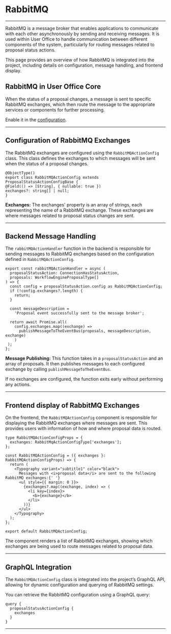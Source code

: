 # RabbitMQ

_________________________________________________________________________________________________________

RabbitMQ is a message broker that enables applications to communicate with each other asynchronously by sending and receiving messages. It is used within User Office to handle communication between different components of the system, particularly for routing messages related to proposal status actions. 

This page provides an overview of how RabbitMQ is integrated into the project, including details on configuration, message handling, and frontend display.

## RabbitMQ in User Office Core

When the status of a proposal changes, a message is sent to specific RabbitMQ exchanges, which then route the message to the appropriate services or components for further processing.

Enable it in the [configuration](configuration.md).

_________________________________________________________________________________________________________

## Configuration of RabbitMQ Exchanges

The RabbitMQ exchanges are configured using the `RabbitMQActionConfig` class. This class defines the exchanges to which messages will be sent when the status of a proposal changes.

    @ObjectType()
    export class RabbitMQActionConfig extends ProposalStatusActionConfigBase {
    @Field(() => [String], { nullable: true })
    exchanges?: string[] | null;
    }

**Exchanges:** The exchanges' property is an array of strings, each representing the name of a RabbitMQ exchange. These exchanges are where messages related to proposal status changes are sent.

_________________________________________________________________________________________________________

## Backend Message Handling

The `rabbitMQActionHandler` function in the backend is responsible for sending messages to RabbitMQ exchanges based on the configuration defined in `RabbitMQActionConfig`.

    export const rabbitMQActionHandler = async (
      proposalStatusAction: ConnectionHasStatusAction,
      proposals: WorkflowEngineProposalType[]
    ) => {
      const config = proposalStatusAction.config as RabbitMQActionConfig;
      if (!config.exchanges?.length) {
        return;
      }

      const messageDescription =
        'Proposal event successfully sent to the message broker';

      return await Promise.all(
        config.exchanges.map((exchange) =>
          publishMessageToTheEventBus(proposals, messageDescription, exchange)
        )
     );
    };

**Message Publishing:** This function takes in a `proposalStatusAction` and an array of proposals. It then publishes messages to each configured exchange by calling `publishMessageToTheEventBus`.

If no exchanges are configured, the function exits early without performing any actions.

_________________________________________________________________________________________________________

## Frontend display of RabbitMQ Exchanges

On the frontend, the `RabbitMQActionConfig` component is responsible for displaying the RabbitMQ exchanges where messages are sent. This provides users with information of how and where proposal data is routed.

    type RabbitMQActionConfigProps = {
      exchanges: RabbitMqActionConfigType['exchanges'];
    };

    const RabbitMQActionConfig = ({ exchanges }: RabbitMQActionConfigProps) => {
      return (
        <Typography variant="subtitle1" color="black">
          Messages with <i>proposal data</i> are sent to the following RabbitMQ exchanges:{' '}
          <ul style={{ margin: 0 }}>
            {exchanges?.map((exchange, index) => (
              <li key={index}>
                <b>{exchange}</b>
              </li>
            ))}
          </ul>
        </Typography>
      );
    };

    export default RabbitMQActionConfig;

The component renders a list of RabbitMQ exchanges, showing which exchanges are being used to route messages related to proposal data.

_________________________________________________________________________________________________________

## GraphQL Integration

The `RabbitMQActionConfig` class is integrated into the project’s GraphQL API, allowing for dynamic configuration and querying of RabbitMQ settings.

You can retrieve the RabbitMQ configuration using a GraphQL query:

    query {
      proposalStatusActionConfig {
        exchanges
      }
    }

_________________________________________________________________________________________________________
